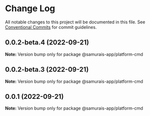 # Change Log

All notable changes to this project will be documented in this file.
See [Conventional Commits](https://conventionalcommits.org) for commit guidelines.

## 0.0.2-beta.4 (2022-09-21)

**Note:** Version bump only for package @samurais-app/platform-cmd





## 0.0.2-beta.3 (2022-09-21)

**Note:** Version bump only for package @samurais-app/platform-cmd





## 0.0.1 (2022-09-21)

**Note:** Version bump only for package @samurais-app/platform-cmd
